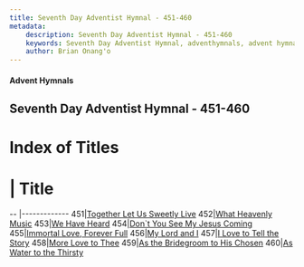 ```yaml
---
title: Seventh Day Adventist Hymnal - 451-460
metadata:
    description: Seventh Day Adventist Hymnal - 451-460
    keywords: Seventh Day Adventist Hymnal, adventhymnals, advent hymnals 451-460
    author: Brian Onang'o
---
```


#### Advent Hymnals
## Seventh Day Adventist Hymnal - 451-460

# Index of Titles
# | Title                        
-- |-------------
451|[Together Let Us Sweetly Live](/seventh-day-adventist-hymnal/401-500/451-460/Together-Let-Us-Sweetly-Live)
452|[What Heavenly Music](/seventh-day-adventist-hymnal/401-500/451-460/What-Heavenly-Music)
453|[We Have Heard](/seventh-day-adventist-hymnal/401-500/451-460/We-Have-Heard)
454|[Don\`t You See My Jesus Coming](/seventh-day-adventist-hymnal/401-500/451-460/Don`t-You-See-My-Jesus-Coming)
455|[Immortal Love, Forever Full](/seventh-day-adventist-hymnal/401-500/451-460/Immortal-Love,-Forever-Full)
456|[My Lord and I](/seventh-day-adventist-hymnal/401-500/451-460/My-Lord-and-I)
457|[I Love to Tell the Story](/seventh-day-adventist-hymnal/401-500/451-460/I-Love-to-Tell-the-Story)
458|[More Love to Thee](/seventh-day-adventist-hymnal/401-500/451-460/More-Love-to-Thee)
459|[As the Bridegroom to His Chosen](/seventh-day-adventist-hymnal/401-500/451-460/As-the-Bridegroom-to-His-Chosen)
460|[As Water to the Thirsty](/seventh-day-adventist-hymnal/401-500/451-460/As-Water-to-the-Thirsty)